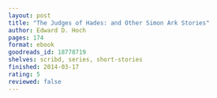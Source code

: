```yaml
---
layout: post
title: "The Judges of Hades: and Other Simon Ark Stories"
author: Edward D. Hoch
pages: 174
format: ebook
goodreads_id: 18778719
shelves: scribd, series, short-stories
finished: 2014-03-17
rating: 5
reviewed: false
---
```

